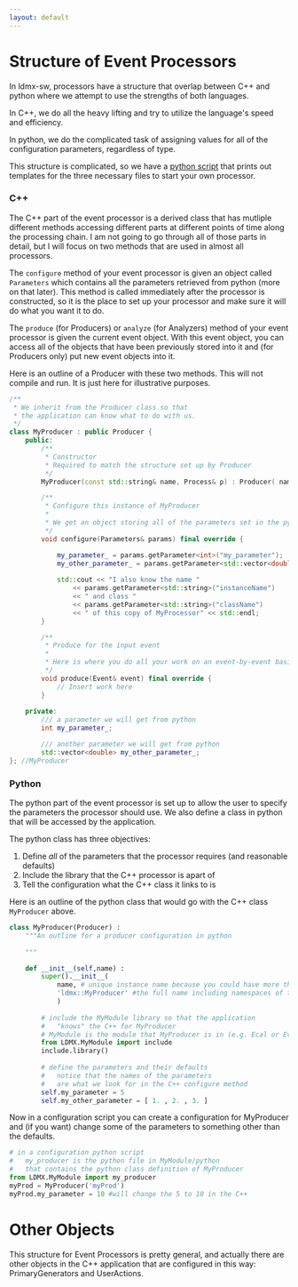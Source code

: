 ```yaml
---
layout: default
---
```


# Structure of Event Processors

In ldmx-sw, processors have a structure that overlap between C++ and python where we attempt to use the strengths of both languages.

In C++, we do all the heavy lifting and try to utilize the language's speed and efficiency.

In python, we do the complicated task of assigning values for all of the configuration parameters, regardless of type.

This structure is complicated, so we have a [python script](https://github.com/LDMX-Software/ldmx-sw-scripts/blob/master/utils/NewProcessor.py) that prints out templates for the three necessary files to start your own processor.

### C++

The C++ part of the event processor is a derived class that has mutliple different methods accessing different parts at different points of time along the processing chain. I am not going to go through all of those parts in detail, but I will focus on two methods that are used in almost all processors.

The `configure` method of your event processor is given an object called `Parameters` which contains all the parameters retrieved from python (more on that later).
This method is called immediately after the processor is constructed, so it is the place to set up your processor and make sure it will do what you want it to do.

The `produce` (for Producers) or `analyze` (for Analyzers) method of your event processor is given the current event object.
With this event object, you can access all of the objects that have been previously stored into it and (for Producers only)
put new event objects into it.

Here is an outline of a Producer with these two methods.
This will not compile and run. 
It is just here for illustrative purposes.

```cpp
/**
 * We inherit from the Producer class so that
 * the application can know what to do with us.
 */
class MyProducer : public Producer {
    public:
        /**
         * Constructor
         * Required to match the structure set up by Producer
         */
        MyProducer(const std::string& name, Process& p) : Producer( name , p ) { }

        /**
         * Configure this instance of MyProducer
         *
         * We get an object storing all of the parameters set in the python.
         */
        void configure(Parameters& params) final override {

            my_parameter_ = params.getParameter<int>("my_parameter");
            my_other_parameter_ = params.getParameter<std::vector<double>>("my_other_parameter");
            
            std::cout << "I also know the name "
                << params.getParameter<std::string>("instanceName")
                << " and class "
                << params.getParameter<std::string>("className")
                << " of this copy of MyProcessor" << std::endl;
        }

        /**
         * Produce for the input event
         *
         * Here is where you do all your work on an event-by-event basis.
         */
        void produce(Event& event) final override {
            // Insert work here
        }
    
    private:
        /// a parameter we will get from python
        int my_parameter_;

        /// another parameter we will get from python
        std::vector<double> my_other_parameter_;
}; //MyProducer
```

### Python

The python part of the event processor is set up to allow the user to specify the parameters the processor should use.
We also define a class in python that will be accessed by the application.

The python class has three objectives:
 1. Define _all_ of the parameters that the processor requires (and reasonable defaults)
 2. Include the library that the C++ processor is apart of
 3. Tell the configuration what the C++ class it links to is

Here is an outline of the python class that would go with the C++ class `MyProducer` above.

```python
class MyProducer(Producer) :
    """An outline for a producer configuration in python
    
    """

    def __init__(self,name) :
        super().__init__(
            name, # unique instance name because you could have more than one copy of a processor
            'ldmx::MyProducer' #the full name including namespaces of the C++ class
            )
        
        # include the MyModule library so that the application
        #   "knows" the C++ for MyProducer
        # MyModule is the module that MyProducer is in (e.g. Ecal or EventProc or Analysis)
        from LDMX.MyModule import include
        include.library()
        
        # define the parameters and their defaults
        #   notice that the names of the parameters
        #   are what we look for in the C++ configure method
        self.my_parameter = 5
        self.my_other_parameter = [ 1. , 2. , 3. ]
```

Now in a configuration script you can create a configuration for MyProducer and (if you want) change some of the parameters to something other than the defaults.

```python
# in a configuration python script
#   my_producer is the python file in MyModule/python
#   that contains the python class definition of MyProducer
from LDMX.MyModule import my_producer
myProd = MyProducer('myProd')
myProd.my_parameter = 10 #will change the 5 to 10 in the C++
```

# Other Objects
This structure for Event Processors is pretty general,
and actually there are other objects in the C++ application that are configured in this way:
PrimaryGenerators and UserActions.
